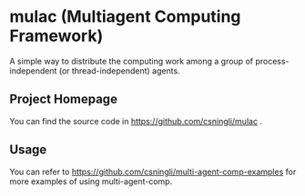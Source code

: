# mulac (Multiagent Computing Framework) 

A simple way to distribute the computing work among a group of process-independent (or thread-independent) agents. 

## Project Homepage 

You can find the source code in https://github.com/csningli/mulac .

## Usage

You can refer to https://github.com/csningli/multi-agent-comp-examples for more examples of using multi-agent-comp.
